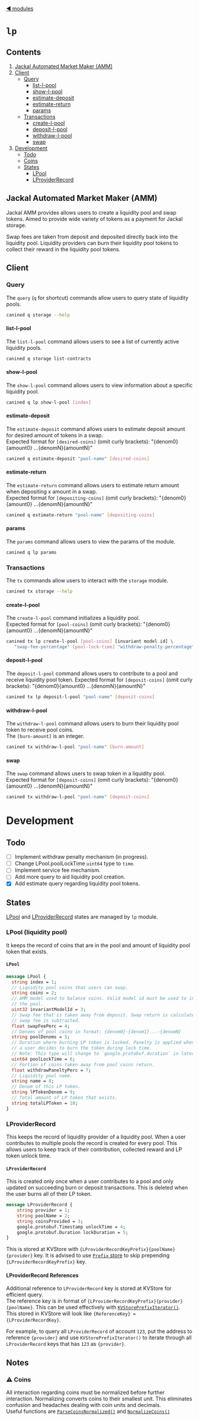 <!--
order: 0
title: Jackal Storage Overview
parent:
  title: "storage"
-->
[◀ modules](/x/README.md)

# `lp`

## Contents

1. [Jackal Automated Market Maker (AMM)](#jackal-automated-market-maker-(amm))
2. [Client](#client)
    + [Query](#query)
        + [list-l-pool](#list-l-pool)
        + [show-l-pool](#show-l-pool)
        + [estimate-deposit](#estimate-deposit)
        + [estimate-return](#estimate-return)
        + [params](#params)
    + [Transactions](#transactions)
        + [create-l-pool](#create-l-pool)
        + [deposit-l-pool](#deposit-l-pool)
        + [withdraw-l-pool](#withdraw-l-pool)
        + [swap](#swap)
3. [Development](#development)
    + [Todo](#todo)
    + [Coins](#coins)
    + [States](#states)
         + [LPool](#lpool-(liquidity-pool))
         + [LProviderRecord](#lproviderrecord)

## Jackal Automated Market Maker (AMM)

Jackal AMM provides allows users to create a liquidity pool and swap tokens.
Aimed to provide wide variety of tokens as a payment for Jackal storage.

Swap fees are taken from deposit and deposited directly back into the liquidity pool.
Liquidity providers can burn their liquidity pool tokens to collect their reward
in the liquidity pool tokens.

## Client

### Query

The `query` (`q` for shortcut) commands allow users to query state of liquidity pools.

```sh
canined q storage --help
```

#### list-l-pool

The `list-l-pool` command allows users to see a list of currently active
liquidity pools.  

```sh
canined q storage list-contracts
```

#### show-l-pool

The `show-l-pool` command allows users to view information about a specific
liquidity pool.

```sh
canined q lp show-l-pool [index]
```

#### estimate-deposit

The `estimate-deposit` command allows users to estimate deposit amount for
desired amount of tokens in a swap.  
Expected format for `[desired-coins]` (omit curly brackets): "{denom0}{amount0}
...{denomN}{amountN}"

```sh
canined q estimate-deposit "pool-name" [desired-coins] 
```

#### estimate-return

The `estimate-return` command allows users to estimate return amount when
depositing x amount in a swap.  
Expected format for `[depositing-coins]` (omit curly brackets): "{denom0}{amount0}
...{denomN}{amountN}"

```sh
canined q estimate-return "pool-name" [depositing-coins] 
```

#### params

The `params` command allows users to view the params of the module.

```sh
canined q lp params
```

### Transactions

The `tx` commands allow users to interact with the `storage` module.

```sh
canined tx storage --help
```

#### create-l-pool

The `create-l-pool` command initializes a liquidity pool.  
Expected format for `[pool-coins]` (omit curly brackets): "{denom0}{amount0}
...{denomN}{amountN}"

```sh
canined tx lp create-l-pool [pool-coins] [invariant model id] \
   "swap-fee-percentage" [pool-lock-time] "withdraw-penalty-percentage"
```

#### deposit-l-pool

The `deposit-l-pool` command allows users to contribute to a pool and receive
liquidity pool token.
Expected format for `[deposit-coins]` (omit curly brackets): "{denom0}{amount0}
...{denomN}{amountN}"

```sh
canined tx lp deposit-l-pool "pool-name" [deposit-coins]
```

#### withdraw-l-pool

The `withdraw-l-pool` command allows users to burn their liquidity pool token
to receive pool coins.  
The `[burn-amount]` is an integer.

```sh
canined tx withdraw-l-pool "pool-name" [burn-amount]
```

#### swap

The `swap` command allows users to swap token in a liquidity pool.  
Expected format for `[deposit-coins]` (omit curly brackets): "{denom0}{amount0}
...{denomN}{amountN}"

```sh
canined tx withdraw-l-pool "pool-name" [deposit-coins]
```

# Development

## Todo

- [ ] Implement withdraw penalty mechanism (in progress).
- [ ] Change LPool.poolLockTime `uint64` type to `time`.
- [ ] Implement service fee mechanism.
- [ ] Add more query to aid liquidity pool creation.
- [x] Add estimate query regarding liquidity pool tokens.

## States

[LPool](#lpool-(liquidity-pool)) and [LProviderRecord](#lproviderrecord) states
are managed by `lp` module.

### LPool (liquidity pool)

It keeps the record of coins that are in the pool and amount of liquidity pool
token that exists.

#### `LPool`

```proto
message LPool {
  string index = 1; 
  // Liquidity pool coins that users can swap.
  string coins = 2;
  // AMM model used to balance coins. Valid model id must be used to initialize
  // the pool.
  uint32 invariantModelId = 3;
  // Swap fee that is taken away from deposit. Swap return is calculated after
  // swap fee is subtracted.
  float swapFeePerc = 4;
  // Denoms of pool coins in format: {denom0}-{denom1}...-{denomN}
  string poolDenoms = 5;
  // Duration where burning LP token is locked. Panelty is applied when
  // a user decides to burn the token during lock time.
  // Note: This type will change to `google.protobuf.duration` in later updates.
  uint64 poolLockTime = 6;
  // Portion of coins taken away from pool coins return.
  float withdrawPaneltyPerc = 7;
  // Liquidity pool name.
  string name = 8;
  // Denom of this LP token.
  string lPTokenDenom = 9;
  // Total amount of LP token that exists.
  string totalLPToken = 10;
}
```

### LProviderRecord

This keeps the record of liquidity provider of a liquidity pool. When a user
contributes to multiple pools the record is created for every pool.
This allows users to keep track of their contribution, collected reward and
LP token unlock time.

#### `LProviderRecord`

This is created only once when a user contributes to a pool and only updated on
succeeding burn or deposit transactions. This is deleted when the user burns
all of their LP token.

```proto
message LProviderRecord {
	string provider = 1;
	string poolName = 2;
	string coinsProvided = 3;
	google.protobuf.Timestamp unlockTime = 4;
	google.protobuf.Duration lockDuration = 5;
}
```

This is stored at KVStore with
`{LProviderRecordKeyPrefix}{poolName}{provider}` key.
It is advised to use [`Prefix` store](https://docs.cosmos.network/master/core/store.html#prefix-store)
to skip prepending `{LProviderRecordKeyPrefix}` key.

#### LProviderRecord References

Additional reference to `LProviderRecord` key is stored at KVStore for
efficient query.  
The reference key is in format of
`{LProviderRecordKeyPrefix}{provider}{poolName}`.
This can be used effectively with [`KVStorePrefixIterator()`](https://github.com/cosmos/cosmos-sdk/blob/v0.46.1/types/store.go#L30).  
This stored in KVStore will look like `{ReferenceKey} = {LProviderRecordKey}`.

For example, to query all `LProviderRecord` of account `123`, put the
address to reference `{provider}` and use `KVStorePrefixIterator()` to iterate
through all `LProviderRecord` keys that has `123` as `{provider}`.


## Notes

### :warning: Coins

All interaction regarding coins must be normalized before further interaction.
Normalizing converts coins to their smallest unit.
This eliminates confusion and headaches dealing with coin units and decimals.  
Useful functions are [`ParseCoinsNormalized()`](https://github.com/cosmos/cosmos-sdk/blob/v0.46.0/types/coin.go#L919)
and [`NormalizeCoins()`](https://github.com/cosmos/cosmos-sdk/blob/v0.46.0/types/denom.go#L135)

